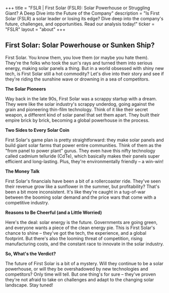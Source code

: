 +++
title = "FSLR |  First Solar (FSLR): Solar Powerhouse or Struggling Giant?  A Deep Dive into the Future of the Company"
description = "Is First Solar (FSLR) a solar leader or losing its edge? Dive deep into the company's future, challenges, and opportunities. Read our analysis today!"
ticker = "FSLR"
layout = "about"
+++

        


##  First Solar: Solar Powerhouse or Sunken Ship?

First Solar. You know them, you love them (or maybe you hate them). They're the folks who took the sun's rays and turned them into serious energy, making solar panels a thing. But in a world obsessed with shiny new tech, is First Solar still a hot commodity? Let's dive into their story and see if they're riding the sunshine wave or drowning in a sea of competitors.

**The Solar Pioneers**

Way back in the late 90s, First Solar was a scrappy startup with a dream. They were like the solar industry's scrappy underdog, going against the grain and pioneering thin-film technology. Think of it like their secret weapon, a different kind of solar panel that set them apart. They built their empire brick by brick, becoming a global powerhouse in the process.

**Two Sides to Every Solar Coin**

First Solar's game plan is pretty straightforward: they make solar panels and build giant solar farms that power entire communities. Think of them as the "from panel to power plant" gurus. They even have this nifty technology called cadmium telluride (CdTe), which basically makes their panels super efficient and long-lasting.  Plus, they're environmentally friendly – a win-win! 

**The Money Talk**

First Solar's financials have been a bit of a rollercoaster ride. They've seen their revenue grow like a sunflower in the summer, but profitability?  That's been a bit more inconsistent.  It's like they're caught in a tug-of-war between the booming solar demand and the price wars that come with a competitive industry.

**Reasons to Be Cheerful (and a Little Worried)**

Here's the deal: solar energy is the future. Governments are going green, and everyone wants a piece of the clean energy pie. This is First Solar's chance to shine – they've got the tech, the experience, and a global footprint. But there's also the looming threat of competition, rising manufacturing costs, and the constant race to innovate in the solar industry. 

**So, What's the Verdict?**

The future of First Solar is a bit of a mystery. Will they continue to be a solar powerhouse, or will they be overshadowed by new technologies and competitors?  Only time will tell.  But one thing's for sure – they've proven they're not afraid to take on challenges and adapt to the changing solar landscape.  Stay tuned!

        